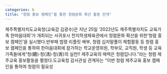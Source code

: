 ```yaml
---
categories: b
title: "청렴 홍보 캠페인’을 통한 청렴문화 확산 활동 전개"
---
```

제주특별자치도교육청(교육감 김광수)은 지난 25일 ‘2022년도 제주특별자치도 교육가족 한마음대회’가 개최되는 서귀포시 천지학생체육관에서 청렴문화 확산을 위한‘청렴 홍보 캠페인’을 실시했다.반부패 법령 리플릿 배부, 청렴 십자말풀이 체험활동 등 청렴 홍보 캠페인을 통하여 한마음대회에 참가하는 학교운영위원, 학부모, 교직원, 학생 등 교육가족들에게“청(聽)·청(淸)·청(靑)의 실천!! 제주교육의 매력은 청렴입니다.”라는 청렴 제주교육 홍보활동을 펼쳤다.도교육청 감사관실 관계자는 “이번 청렴 제주교육 홍보 캠페인을 통하여 청렴의 필요성
